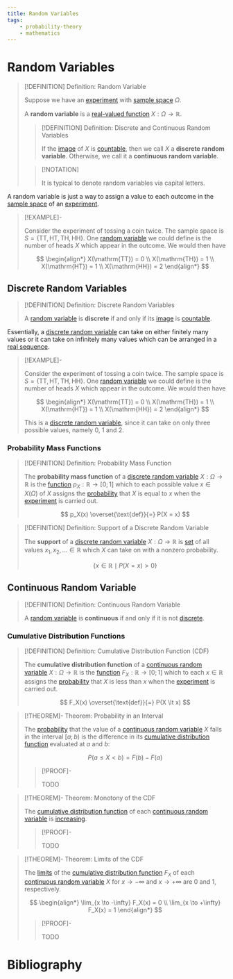 ```yaml
---
title: Random Variables
tags:
    - probability-theory
    - mathematics
---
```


# Random Variables

>[!DEFINITION] Definition: Random Variable
>
>Suppose we have an [experiment](Experiments.md) with [sample space](Experiments.md) $\Omega$.
>
>A **random variable** is a [real-valued function](../../Analysis/Real%20Analysis/Real-Valued%20Function.md) $X: \Omega \to \mathbb{R}$.
>
>>[!DEFINITION] Definition: Discrete and Continuous Random Variables
>>
>>If the [image](../../Analysis/Functions/Functions.md) of $X$ is [countable](../../Set%20Theory/Cardinality/Countable%20Sets.md), then we call $X$ a **discrete random variable**. Otherwise, we call it a **continuous random variable**.
>>
>
>>[!NOTATION]
>>
>>It is typical to denote random variables via capital letters.
>>
>

A random variable is just a way to assign a value to each outcome in the [sample space](Experiments.md) of an [experiment](Experiments.md).

>[!EXAMPLE]-
>
>Consider the experiment of tossing a coin twice. The sample space is $S = \{\mathrm{TT}, \mathrm{HT}, \mathrm{TH}, \mathrm{HH}\}$. One [random variable](Random%20Variables.md) we could define is the number of heads $X$ which appear in the outcome. We would then have
>
>$$
>\begin{align*}
>X(\mathrm{TT}) = 0 \\
>X(\mathrm{TH}) = 1 \\
>X(\mathrm{HT}) = 1 \\
>X(\mathrm{HH}) = 2
>\end{align*}
>$$
>

## Discrete Random Variables

>[!DEFINITION] Definition: Discrete Random Variables
>
>A [random variable](Random%20Variables.md) is **discrete** if and only if its [image](../../Analysis/Functions/Functions.md) is [countable](../../Set%20Theory/Cardinality/Countable%20Sets.md).
>

Essentially, a [discrete random variable](Random%20Variables.md#Discrete%20Random%20Variables) can take on either finitely many values or it can take on infinitely many values which can be arranged in a [real sequence](../../Analysis/Real%20Analysis/Real%20Sequences/Real%20Sequences.md).

>[!EXAMPLE]-
>
>Consider the experiment of tossing a coin twice. The sample space is $S = \{\mathrm{TT}, \mathrm{HT}, \mathrm{TH}, \mathrm{HH}\}$. One [random variable](Random%20Variables.md) we could define is the number of heads $X$ which appear in the outcome. We would then have
>
>$$
>\begin{align*}
>X(\mathrm{TT}) = 0 \\
>X(\mathrm{TH}) = 1 \\
>X(\mathrm{HT}) = 1 \\
>X(\mathrm{HH}) = 2
>\end{align*}
>$$
>
>This is a [discrete random variable](Random%20Variables.md#Discrete%20Random%20Variables), since it can take on only three possible values, namely $0$, $1$ and $2$.
>

### Probability Mass Functions

>[!DEFINITION] Definition: Probability Mass Function
>
>The **probability mass function** of a [discrete random variable](Random%20Variables.md#Discrete%20Random%20Variables) $X: \Omega \to \mathbb{R}$ is the [function](../../Analysis/Real%20Analysis/Real%20Functions/Real%20Functions.md) $p_X: \mathbb{R} \to [0;1]$ which to each possible value $x \in X(\Omega)$ of $X$ assigns the [probability](Probability%20Spaces.md) that $X$ is equal to $x$ when the [experiment](Experiments.md) is carried out.
>
>$$
>p_X(x) \overset{\text{def}}{=} P(X = x)
>$$
>

>[!DEFINITION] Definition: Support of a Discrete Random Variable
>
>The **support** of a [discrete random variable](Random%20Variables.md#Discrete%20Random%20Variables) $X: \Omega \to \mathbb{R}$ is [set](../../Set%20Theory/Sets.md) of all values $x_1, x_2, \dotsc \in \mathbb{R}$ which $X$ can take on with a nonzero probability.
>
>$$
>\{ x \in \mathbb{R} \mid P(X = x) \gt 0\}
>$$
>

## Continuous Random Variable

>[!DEFINITION] Definition: Continuous Random Variable
>
>A [random variable](Random%20Variables.md) is **continuous** if and only if it is not [discrete](Random%20Variables.md#Discrete%20Random%20Variables).
>

### Cumulative Distribution Functions

>[!DEFINITION] Definition: Cumulative Distribution Function (CDF)
>
>The **cumulative distribution function** of a [continuous random variable](Random%20Variables.md#Continuous%20Random%20Variables) $X: \Omega \to \mathbb{R}$ is the [function](../../Analysis/Real%20Analysis/Real%20Functions/Real%20Functions.md) $F_X: \mathbb{R} \to [0;1]$ which to each $x \in \mathbb{R}$ assigns the [probability](Probability%20Spaces.md) that $X$ is less than $x$ when the [experiment](Experiments.md) is carried out.
>
>$$
>F_X(x) \overset{\text{def}}{=} P(X \lt x)
>$$
>

>[!THEOREM]- Theorem: Probability in an Interval
>
>The [probability](Probability%20Spaces.md) that the value of a [continuous random variable](Random%20Variables.md#Continuous%20Random%20Variables) $X$ falls in the interval $[a; b)$ is the difference in its [cumulative distribution function](Random%20Variables.md#Cumulative%20Distribution%20Functions) evaluated at $a$ and $b$:
>
>$$
>P(a \le X \lt b) = F(b) - F(a)
>$$
>
>>[!PROOF]-
>>
>>TODO
>>
>

>[!THEOREM]- Theorem: Monotony of the CDF
>
>The [cumulative distribution function](Random%20Variables.md#Cumulative%20Distribution%20Functions) of each [continuous random variable](Random%20Variables.md#Continuous%20Random%20Variables) is [increasing](../../Analysis/Real%20Analysis/Real%20Functions/Monotony.md).
>
>>[!PROOF]-
>>
>>TODO
>>
>

>[!THEOREM]- Theorem: Limits of the CDF
>
>The [limits](../../Analysis/Real%20Analysis/Real%20Functions/Limits/Limits%20of%20Real%20Functions.md) of the [cumulative distribution function](Random%20Variables.md#Cumulative%20Distribution%20Functions) $F_X$ of each [continuous random variable](Random%20Variables.md#Continuous%20Random%20Variables) $X$ for $x \to -\infty$ and $x \to +\infty$ are $0$ and $1$, respectively.
>
>$$
>\begin{align*}
>\lim_{x \to -\infty} F_X(x) = 0 \\
>\lim_{x \to +\infty} F_X(x) = 1
>\end{align*}
>$$
>
>>[!PROOF]-
>>
>>TODO
>>
>



# Bibliography